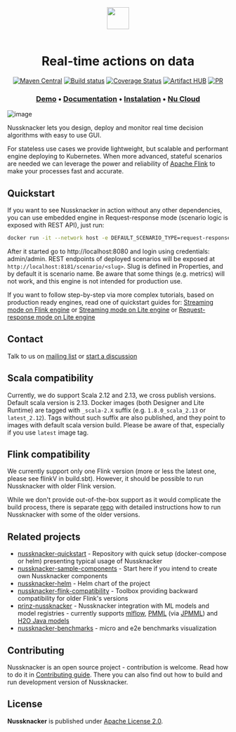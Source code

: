 <div align="center">
  <img src="https://nussknacker.io/wp-content/uploads/2021/10/Nussknacker-logo-black.svg" height="50">
</div>
</br>
<h1 align="center">Real-time actions on data</h1>

<div align="center">
  
  [![Maven Central](https://maven-badges.herokuapp.com/maven-central/pl.touk.nussknacker/nussknacker-designer_2.12/badge.svg)](https://maven-badges.herokuapp.com/maven-central/pl.touk.nussknacker/nussknacker-designer_2.12)
  [![Build status](https://github.com/touk/nussknacker/workflows/CI/badge.svg?branch=staging)](https://github.com/touk/nussknacker/actions?query=workflow%3ACI+branch%3Astaging++)
  [![Coverage Status](https://coveralls.io/repos/github/TouK/nussknacker/badge.svg?branch=staging)](https://coveralls.io/github/TouK/nussknacker?branch=staging)
  [![Artifact HUB](https://img.shields.io/endpoint?url=https://artifacthub.io/badge/repository/touk)](https://artifacthub.io/packages/search?repo=touk)
  [![PR](https://img.shields.io/badge/PRs-welcome-brightgreen.svg)](CONTRIBUTING.md#Contributing)

</div>
<h3 align="center">
  <a href="https://demo.nussknacker.io"><b>Demo</b></a> &bull;
  <a href="https://nussknacker.io/documentation"><b>Documentation</b></a> &bull;
  <a href="https://nussknacker.io/documentation/docs/installation_configuration_guide/Installation/"><b>Instalation</b></a> &bull;
  <a href="https://cloud.nussknacker.io"><b>Nu Cloud</b></a>  
</h3>

![image](https://nussknacker.io/documentation/assets/images/nu_designer-87526e47584a5eeb9ce59ad7509d2e7b.png)

Nussknacker lets you design, deploy and monitor real time decision algorithms with easy to use GUI.

For stateless use cases we provide lightweight, but scalable and performant engine deploying to Kubernetes. 
When more advanced, stateful scenarios are needed we can leverage the power and reliability of [Apache Flink](https://flink.apache.org/) 
to make your processes fast and accurate.

## Quickstart

If you want to see Nussknacker in action without any other dependencies, you can use embedded engine in Request-response mode (scenario logic is exposed with REST API), just run:
```bash
docker run -it --network host -e DEFAULT_SCENARIO_TYPE=request-response-embedded touk/nussknacker:latest
```
After it started go to http://localhost:8080 and login using credentials: admin/admin.
REST endpoints of deployed scenarios will be exposed at `http://localhost:8181/scenario/<slug>`. Slug is defined in Properties, and by default it is scenario name.
Be aware that some things (e.g. metrics) will not work, and this engine is not intended for production use.

If you want to follow step-by-step via more complex tutorials, based on production ready engines, read one of quickstart guides for: [Streaming mode on Flink engine](https://nussknacker.io/documentation/quickstart/docker/)
or [Streaming mode on Lite engine](https://nussknacker.io/documentation/quickstart/helm) or [Request-response mode on Lite engine](https://nussknacker.io/documentation/quickstart/helm-request-response)

## Contact

Talk to us on [mailing list](https://groups.google.com/forum/#!forum/nussknacker)
or [start a discussion](https://github.com/TouK/nussknacker/discussions/new?category=q-a)

## Scala compatibility

Currently, we do support Scala 2.12 and 2.13, we cross publish versions. Default scala version is 2.13. Docker images (both Designer and Lite Runtime) are tagged with `_scala-2.X` suffix (e.g. `1.8.0_scala_2.13` or `latest_2.12`). 
Tags without such suffix are also published, and they point to images with default scala version build. Please be aware of that, especially if you use `latest` image tag.

## Flink compatibility

We currently support only one Flink version (more or less the latest one, please see flinkV in build.sbt). 
However, it should be possible to run Nussknacker with older Flink version. 

While we don't provide out-of-the-box
support as it would complicate the build process, there is separate [repo](https://github.com/TouK/nussknacker-flink-compatibility)
with detailed instructions how to run Nussknacker with some of the older versions.  

## Related projects

- [nussknacker-quickstart](https://github.com/TouK/nussknacker-quickstart) - Repository with quick setup (docker-compose or helm) presenting typical usage of Nussknacker    
- [nussknacker-sample-components](https://github.com/touk/nussknacker-sample-components) - Start here if you intend to create own Nussknacker components
- [nussknacker-helm](https://github.com/TouK/nussknacker-helm) - Helm chart of the project                     
- [nussknacker-flink-compatibility](https://github.com/TouK/nussknacker-flink-compatibility) - Toolbox providing backward compatibility for older Flink's versions    
- [prinz-nussknacker](https://github.com/prinz-nussknacker/prinz) - Nussknacker integration with ML models and model registries - currently supports [mlflow](https://mlflow.org/), [PMML](http://dmg.org/pmml/v4-4-1/GeneralStructure.html) (via [JPMML](https://github.com/jpmml/jpmml-evaluator)) and [H2O Java models](https://docs.h2o.ai/h2o/latest-stable/h2o-genmodel/javadoc/index.html)
- [nussknacker-benchmarks](https://github.com/TouK/nussknacker-benchmarks) - micro and e2e benchmarks visualization
                                                   

## Contributing

Nussknacker is an open source project - contribution is welcome. Read how to do it in [Contributing guide](CONTRIBUTING.md).
There you can also find out how to build and run development version of Nussknacker.

## License

**Nussknacker** is published under [Apache License 2.0](http://www.apache.org/licenses/LICENSE-2.0).
